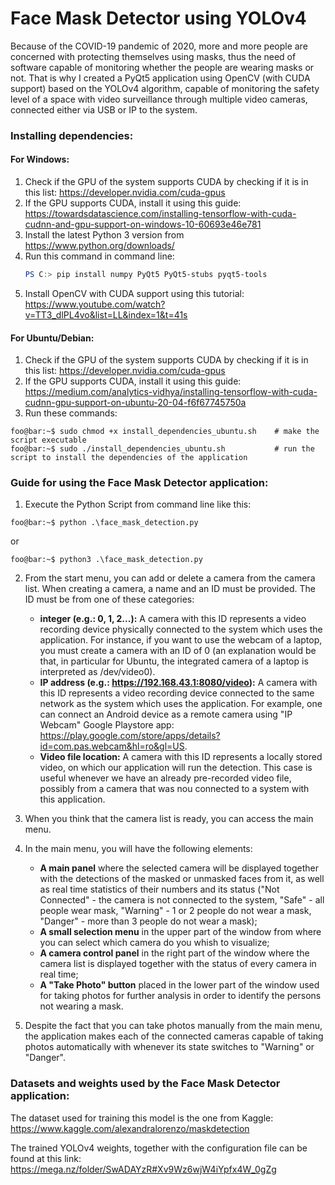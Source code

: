 # Face Mask Detector using YOLOv4
Because of the COVID-19 pandemic of 2020, more and more people are concerned with protecting themselves using masks, thus the need of software capable of monitoring whether the people are wearing masks or not. That is why I created a PyQt5 application using OpenCV (with CUDA support) based on the YOLOv4 algorithm, capable of monitoring the safety level of a space with video surveillance through multiple video cameras, connected either via USB or IP to the system.


### Installing dependencies:
#### For Windows:
1. Check if the GPU of the system supports CUDA by checking if it is in this list: https://developer.nvidia.com/cuda-gpus
2. If the GPU supports CUDA, install it using this guide: https://towardsdatascience.com/installing-tensorflow-with-cuda-cudnn-and-gpu-support-on-windows-10-60693e46e781
3. Install the latest Python 3 version from https://www.python.org/downloads/
4. Run this command in command line:
    ```powershell
    PS C:> pip install numpy PyQt5 PyQt5-stubs pyqt5-tools
    ```
5. Install OpenCV with CUDA support using this tutorial: https://www.youtube.com/watch?v=TT3_dlPL4vo&list=LL&index=1&t=41s

#### For Ubuntu/Debian:
1. Check if the GPU of the system supports CUDA by checking if it is in this list: https://developer.nvidia.com/cuda-gpus
2. If the GPU supports CUDA, install it using this guide: https://medium.com/analytics-vidhya/installing-tensorflow-with-cuda-cudnn-gpu-support-on-ubuntu-20-04-f6f67745750a
3. Run these commands:
```console
foo@bar:~$ sudo chmod +x install_dependencies_ubuntu.sh    # make the script executable
foo@bar:~$ sudo ./install_dependencies_ubuntu.sh           # run the script to install the dependencies of the application
```


### Guide for using the Face Mask Detector application:

1. Execute the Python Script from command line like this:
```console
foo@bar:~$ python .\face_mask_detection.py
```
or
```console
foo@bar:~$ python3 .\face_mask_detection.py
```

2. From the start menu, you can add or delete a camera from the camera list. When creating a camera, a name and an ID must be provided. The ID must be from one of these categories:
    - **integer (e.g.: 0, 1, 2...):** A camera with this ID represents a video recording device physically connected to the system which uses the application. For instance, if you want to use the webcam of a laptop, you must create a camera with an ID of 0 (an explanation would be that, in particular for Ubuntu, the integrated camera of a laptop is interpreted as /dev/video0).
    - **IP address (e.g.: https://192.168.43.1:8080/video):** A camera with this ID represents a video recording device connected to the same network as the system which uses the application. For example, one can connect an Android device as a remote camera using "IP Webcam" Google Playstore app: https://play.google.com/store/apps/details?id=com.pas.webcam&hl=ro&gl=US.
    - **Video file location:** A camera with this ID represents a locally stored video, on which our application will run the detection. This case is useful whenever we have an already pre-recorded video file, possibly from a camera that was nou connected to a system with this application.
    
3. When you think that the camera list is ready, you can access the main menu.

4. In the main menu, you will have the following elements: 
    - **A main panel** where the selected camera will be displayed together with the detections of the masked or unmasked faces from it, as well as real time statistics of their numbers and its status ("Not Connected" - the camera is not connected to the system, "Safe" - all people wear mask, "Warning" - 1 or 2 people do not wear a mask, "Danger" - more than 3 people do not wear a mask);
    - **A small selection menu** in the upper part of the window from where you can select which camera do you whish to visualize;
    - **A camera control panel** in the right part of the window where the camera list is displayed together with the status of every camera in real time;
    - **A "Take Photo" button** placed in the lower part of the window used for taking photos for further analysis in order to identify the persons not wearing a mask.
    
5. Despite the fact that you can take photos manually from the main menu, the application makes each of the connected cameras capable of taking photos automatically with whenever its state switches to "Warning" or "Danger".


### Datasets and weights used by the Face Mask Detector application:
The dataset used for training this model is the one from Kaggle: https://www.kaggle.com/alexandralorenzo/maskdetection

The trained YOLOv4 weights, together with the configuration file can be found at this link: https://mega.nz/folder/SwADAYzR#Xv9Wz6wjW4iYpfx4W_0gZg
